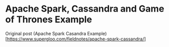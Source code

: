 # Apache Spark, Cassandra and Game of Thrones Example

Original post (Apache Spark Casandra Example)[https://www.supergloo.com/fieldnotes/apache-spark-cassandra/]
